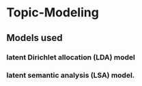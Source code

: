 # Topic-Modeling

## Models used

### latent Dirichlet allocation (LDA) model
### latent semantic analysis (LSA) model.
